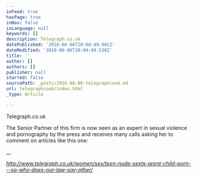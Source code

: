 ```yaml
---
inFeed: true
hasPage: true
inNav: false
inLanguage: null
keywords: []
description: Telegraph.co.uk
datePublished: '2016-06-06T20:04:49.981Z'
dateModified: '2016-06-06T20:04:49.536Z'
title: ''
author: []
authors: []
publisher: null
starred: false
sourcePath: _posts/2016-06-06-telegraphcouk.md
url: telegraphcouk/index.html
_type: Article

---
```

Telegraph.co.uk

The Senior Partner of this firm is now seen as an expert in sexual violence and pornography by the press and receives many calls asking her to comment on articles like this one:

__

_http://www.telegraph.co.uk/women/sex/teen-nude-sexts-arent-child-porn---so-why-does-our-law-say-other/_